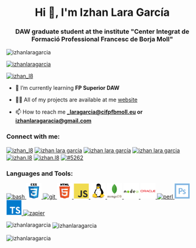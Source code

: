 <h1 align="center">Hi 👋, I'm Izhan Lara García</h1>
<h3 align="center">DAW graduate student at the institute "Center Integrat de Formació Professional Francesc de Borja Moll"</h3>

<p align="left"> <img src="https://komarev.com/ghpvc/?username=izhanlaragarcia&label=Profile%20views&color=0e75b6&style=flat" alt="izhanlaragarcia" /> </p>

<p align="left"> <a href="https://github.com/ryo-ma/github-profile-trophy"><img src="https://github-profile-trophy.vercel.app/?username=izhanlaragarcia" alt="izhanlaragarcia" /></a> </p>

<p align="left"> <a href="https://twitter.com/izhan_l8" target="blank"><img src="https://img.shields.io/twitter/follow/izhan_l8?logo=twitter&style=for-the-badge" alt="izhan_l8" /></a> </p>

- 🌱 I’m currently learning **FP Superior DAW**

- 👨‍💻 All of my projects are available at me [website](https://izhanl8.glitch.me/)

- 📫 How to reach me **_laragarcia@cifpfbmoll.eu or izhanlaragaracia@gmail.com**

<h3 align="left">Connect with me:</h3>
<p align="left">
<a href="https://twitter.com/izhan_l8" target="blank"><img align="center" src="https://raw.githubusercontent.com/rahuldkjain/github-profile-readme-generator/master/src/images/icons/Social/twitter.svg" alt="izhan_l8" height="30" width="40" /></a>
<a href="https://linkedin.com/in/izhan lara garcia" target="blank"><img align="center" src="https://raw.githubusercontent.com/rahuldkjain/github-profile-readme-generator/master/src/images/icons/Social/linked-in-alt.svg" alt="izhan lara garcia" height="30" width="40" /></a>
<a href="https://stackoverflow.com/users/izhan lara garcía" target="blank"><img align="center" src="https://raw.githubusercontent.com/rahuldkjain/github-profile-readme-generator/master/src/images/icons/Social/stack-overflow.svg" alt="izhan lara garcía" height="30" width="40" /></a>
<a href="https://fb.com/izhan lara garcia" target="blank"><img align="center" src="https://raw.githubusercontent.com/rahuldkjain/github-profile-readme-generator/master/src/images/icons/Social/facebook.svg" alt="izhan lara garcia" height="30" width="40" /></a>
<a href="https://instagram.com/izhan.l8" target="blank"><img align="center" src="https://raw.githubusercontent.com/rahuldkjain/github-profile-readme-generator/master/src/images/icons/Social/instagram.svg" alt="izhan.l8" height="30" width="40" /></a>
<a href="https://www.youtube.com/c/izhan.l8" target="blank"><img align="center" src="https://raw.githubusercontent.com/rahuldkjain/github-profile-readme-generator/master/src/images/icons/Social/youtube.svg" alt="izhan.l8" height="30" width="40" /></a>
<a href="https://discord.gg/#5262" target="blank"><img align="center" src="https://raw.githubusercontent.com/rahuldkjain/github-profile-readme-generator/master/src/images/icons/Social/discord.svg" alt="#5262" height="30" width="40" /></a>
</p>

<h3 align="left">Languages and Tools:</h3>
<p align="left"> <a href="https://www.gnu.org/software/bash/" target="_blank"> <img src="https://www.vectorlogo.zone/logos/gnu_bash/gnu_bash-icon.svg" alt="bash" width="40" height="40"/> </a> <a href="https://www.w3schools.com/css/" target="_blank"> <img src="https://raw.githubusercontent.com/devicons/devicon/master/icons/css3/css3-original-wordmark.svg" alt="css3" width="40" height="40"/> </a> <a href="https://git-scm.com/" target="_blank"> <img src="https://www.vectorlogo.zone/logos/git-scm/git-scm-icon.svg" alt="git" width="40" height="40"/> </a> <a href="https://www.w3.org/html/" target="_blank"> <img src="https://raw.githubusercontent.com/devicons/devicon/master/icons/html5/html5-original-wordmark.svg" alt="html5" width="40" height="40"/> </a> <a href="https://developer.mozilla.org/en-US/docs/Web/JavaScript" target="_blank"> <img src="https://raw.githubusercontent.com/devicons/devicon/master/icons/javascript/javascript-original.svg" alt="javascript" width="40" height="40"/> </a> <a href="https://www.linux.org/" target="_blank"> <img src="https://raw.githubusercontent.com/devicons/devicon/master/icons/linux/linux-original.svg" alt="linux" width="40" height="40"/> </a> <a href="https://www.mongodb.com/" target="_blank"> <img src="https://raw.githubusercontent.com/devicons/devicon/master/icons/mongodb/mongodb-original-wordmark.svg" alt="mongodb" width="40" height="40"/> </a> <a href="https://nodejs.org" target="_blank"> <img src="https://raw.githubusercontent.com/devicons/devicon/master/icons/nodejs/nodejs-original-wordmark.svg" alt="nodejs" width="40" height="40"/> </a> <a href="https://www.oracle.com/" target="_blank"> <img src="https://raw.githubusercontent.com/devicons/devicon/master/icons/oracle/oracle-original.svg" alt="oracle" width="40" height="40"/> </a> <a href="https://www.perl.org/" target="_blank"> <img src="https://api.iconify.design/logos-perl.svg" alt="perl" width="40" height="40"/> </a> <a href="https://www.photoshop.com/en" target="_blank"> <img src="https://raw.githubusercontent.com/devicons/devicon/master/icons/photoshop/photoshop-line.svg" alt="photoshop" width="40" height="40"/> </a> <a href="https://www.typescriptlang.org/" target="_blank"> <img src="https://raw.githubusercontent.com/devicons/devicon/master/icons/typescript/typescript-original.svg" alt="typescript" width="40" height="40"/> </a> <a href="https://zapier.com" target="_blank"> <img src="https://www.vectorlogo.zone/logos/zapier/zapier-icon.svg" alt="zapier" width="40" height="40"/> </a> </p>

<p><img align="left" src="https://github-readme-stats.vercel.app/api/top-langs?username=izhanlaragarcia&show_icons=true&locale=en&layout=compact" alt="izhanlaragarcia" /></p>

<p>&nbsp;<img align="center" src="https://github-readme-stats.vercel.app/api?username=izhanlaragarcia&show_icons=true&locale=en" alt="izhanlaragarcia" /></p>

<p><img align="center" src="https://github-readme-streak-stats.herokuapp.com/?user=izhanlaragarcia&" alt="izhanlaragarcia" /></p>
